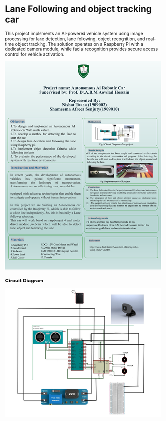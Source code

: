 # Lane Following and object tracking car
This project implements an AI-powered vehicle system using image processing for lane detection, lane following, 
object recognition, and real-time object tracking. The solution operates on a Raspberry Pi with a dedicated camera module, while facial recognition provides secure access control for vehicle activation.

![Poster presentation](Poster.png)

### Circuit Diagram
![Poster presentation](circuit.jpg)
